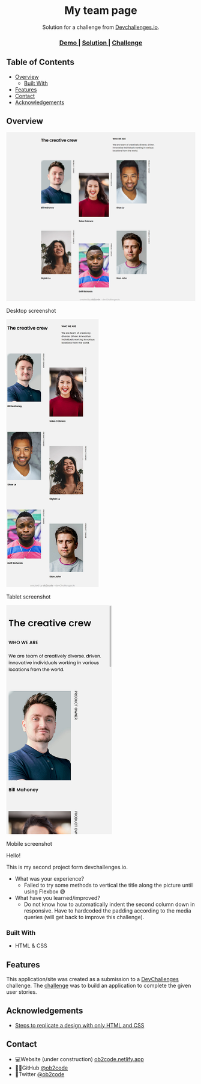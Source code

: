 <!-- Please update value in the {}  -->

<h1 align="center">My team page</h1>

<div align="center">
   Solution for a challenge from  <a href="http://devchallenges.io" target="_blank">Devchallenges.io</a>.
</div>

<div align="center">
  <h3>
    <a href="https://ob2code-my-team-page.netlify.app/">
      Demo
    </a>
    <span> | </span>
    <a href="https://github.com/ob2code/my-team-page-master.git">
      Solution
    </a>
    <span> | </span>
    <a href="https://devchallenges.io/challenges/hhmesazsqgKXrTkYkt0U">
      Challenge
    </a>
  </h3>
</div>

<!-- TABLE OF CONTENTS -->

## Table of Contents

- [Overview](#overview)
  - [Built With](#built-with)
- [Features](#features)
- [Contact](#contact)
- [Acknowledgements](#acknowledgements)

<!-- OVERVIEW -->

## Overview

![screenshot](screenshot_desktop.png)

Desktop screenshot

![screenshot](screenshot_tablet.png)

Tablet screenshot

![screenshot](screenshot_mobile.png)

Mobile screenshot

Hello!

This is my second project form devchallenges.io.

- What was your experience?
  - Failed to try some methods to vertical the title along the picture until using Flexbox 😅
- What have you learned/improved?
  - Do not know how to automatically indent the second column down in responsive. Have to hardcoded the padding according to the media queries (will get back to improve this challenge).

### Built With

<!-- This section should list any major frameworks that you built your project using. Here are a few examples.-->

- HTML & CSS

## Features

<!-- List the features of your application or follow the template. Don't share the figma file here :) -->

This application/site was created as a submission to a [DevChallenges](https://devchallenges.io/challenges) challenge. The [challenge](https://devchallenges.io/challenges/hhmesazsqgKXrTkYkt0U) was to build an application to complete the given user stories.


## Acknowledgements

<!-- This section should list any articles or add-ons/plugins that helps you to complete the project. This is optional but it will help you in the future. For exmpale -->

- [Steps to replicate a design with only HTML and CSS](https://devchallenges-blogs.web.app/how-to-replicate-design/)

## Contact

- 💻Website (under construction) [ob2code.netlify.app](https://ob2code.netlify.app/)
- 👨‍💻GitHub [@ob2code](https://github.com/ob2code)
- 🐤Twitter [@ob2code](https://twitter.com/ob2code)
